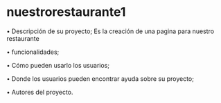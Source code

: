# nuestrorestaurante1
•	Descripción de su proyecto;
Es la creación de una pagina para nuestro restaurante


•	funcionalidades;

•	Cómo pueden usarlo los usuarios;


•	Donde los usuarios pueden encontrar ayuda sobre su proyecto;


•	Autores del proyecto.
